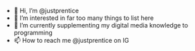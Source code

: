 - 👋 Hi, I’m @justprentice
- 👀 I’m interested in far too many things to list here
- 🌱 I’m currently supplementing my digital media knowledge to programming
- 📫 How to reach me @justprentice on IG

<!---
justprentice/justprentice is a ✨ special ✨ repository because its `README.md` (this file) appears on your GitHub profile.
You can click the Preview link to take a look at your changes.
--->
